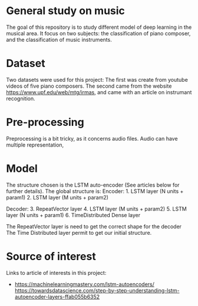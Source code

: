 # General study on music
The goal of this repository is to study different model of deep learning in the musical area.
It focus on two subjects: the classification of piano composer, and the classification of music instruments.

# Dataset
Two datasets were used for this project:
The first was create from youtube videos of five piano composers.
The second came from the website https://www.upf.edu/web/mtg/irmas, and came with an article on instrumant recognition.

# Pre-processing
Preprocessing is a bit tricky, as it concerns audio files. Audio can have multiple representation, 


# Model
The structure chosen is the LSTM auto-encoder (See articles below for further details).
The global structure is:
Encoder:  1. LSTM layer (N units + param1)
          2. LSTM layer (M units + param2)
          
Decoder:  3. RepeatVector layer
          4. LSTM layer (M units + param2)
          5. LSTM layer (N units + param1)
          6. TimeDistributed Dense layer

The RepeatVector layer is need to get the correct shape for the decoder
The Time Distributed layer permit to get our initial structure.


# Source of interest

Links to article of interests in this project:
- https://machinelearningmastery.com/lstm-autoencoders/
https://towardsdatascience.com/step-by-step-understanding-lstm-autoencoder-layers-ffab055b6352


